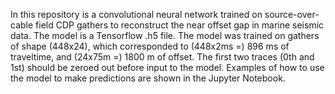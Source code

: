 In this repository is a convolutional neural network trained on source-over-cable field CDP gathers to reconstruct the near offset gap in marine seismic data. The model is a Tensorflow .h5 file. The model was trained on gathers of shape (448x24), which corresponded to (448x2ms =) 896 ms of traveltime, and (24x75m =) 1800 m of offset. The first two traces (0th and 1st) should be zeroed out before input to the model. Examples of how to use the model to make predictions are shown in the Jupyter Notebook. 

